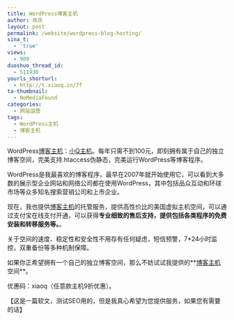 ```yaml
---
title: WordPress博客主机
author: 肖庆
layout: post
permalink: /website/wordpress-blog-hosting/
sina_t:
  - 'true'
views:
  - 909
duoshuo_thread_id:
  - 511930
yourls_shorturl:
  - http://t.xiaoq.in/7f
ta-thumbnail:
  - NoMediaFound
categories:
  - 网站运营
tags:
  - WordPress主机
  - 博客主机
---
```

WordPress<span class='wp_keywordlink_affiliate'><a href="http://blog.xiaoq.in/tag/%e5%8d%9a%e5%ae%a2%e4%b8%bb%e6%9c%ba/" title="查看博客主机中的全部文章" target="_blank">博客主机</a></span>：<a title="小Q主机" href="http://client.xiaoq.in/" target="_blank">小Q主机</a>。每年只需不到100元，即刻拥有属于自己的独立博客空间，完美支持.htaccess伪静态，完美运行WordPress等博客程序。

WordPress是我最喜欢的博客程序，最早在2007年就开始使用它，可以看到大多数的展示型企业网站和网络公司都在使用WordPress，其中包括品众互动和环球市场等众多知名搜索营销公司和上市企业。

现在，我也提供<span class='wp_keywordlink_affiliate'><a href="http://blog.xiaoq.in/tag/%e5%8d%9a%e5%ae%a2%e4%b8%bb%e6%9c%ba/" title="查看博客主机中的全部文章" target="_blank">博客主机</a></span>的托管服务，提供高性价比的美国虚拟主机空间，可以通过支付宝在线支付开通，可以获得**专业细致的售后支持，提供包括各类程序的免费安装和转移服务等。**。

关于空间的速度、稳定性和安全性不用存有任何疑虑，短信预警，7*24小时监控，双重备份等多种机制保障。

如果你正希望拥有一个自己的独立博客空间，那么不妨试试我提供的**<a title="博客主机" href="http://client.xiaoq.in/" target="_blank">博客主机</a>空间**。

优惠码：xiaoq（任意款主机9折优惠）。

【这是一篇软文，测试SEO用的，但是我真心希望为您提供服务，如果您有需要的话】